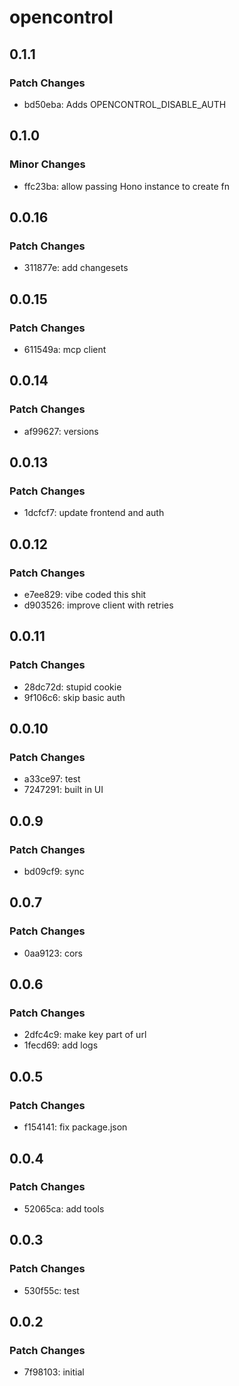 # opencontrol

## 0.1.1

### Patch Changes

- bd50eba: Adds OPENCONTROL_DISABLE_AUTH

## 0.1.0

### Minor Changes

- ffc23ba: allow passing Hono instance to create fn

## 0.0.16

### Patch Changes

- 311877e: add changesets

## 0.0.15

### Patch Changes

- 611549a: mcp client

## 0.0.14

### Patch Changes

- af99627: versions

## 0.0.13

### Patch Changes

- 1dcfcf7: update frontend and auth

## 0.0.12

### Patch Changes

- e7ee829: vibe coded this shit
- d903526: improve client with retries

## 0.0.11

### Patch Changes

- 28dc72d: stupid cookie
- 9f106c6: skip basic auth

## 0.0.10

### Patch Changes

- a33ce97: test
- 7247291: built in UI

## 0.0.9

### Patch Changes

- bd09cf9: sync

## 0.0.7

### Patch Changes

- 0aa9123: cors

## 0.0.6

### Patch Changes

- 2dfc4c9: make key part of url
- 1fecd69: add logs

## 0.0.5

### Patch Changes

- f154141: fix package.json

## 0.0.4

### Patch Changes

- 52065ca: add tools

## 0.0.3

### Patch Changes

- 530f55c: test

## 0.0.2

### Patch Changes

- 7f98103: initial
